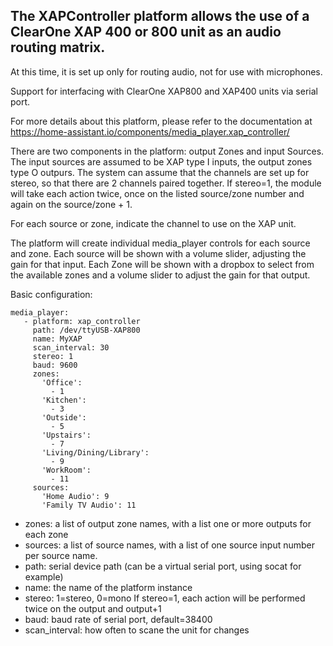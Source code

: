 
## The XAPController platform allows the use of a ClearOne XAP 400 or 800 unit as an audio routing matrix.

At this time, it is set up only for routing audio, not for use with microphones.

Support for interfacing with ClearOne XAP800 and XAP400 units via serial port.

For more details about this platform, please refer to the documentation at
https://home-assistant.io/components/media_player.xap_controller/


There are two components in the platform: output Zones and input Sources.  The input sources are assumed to be XAP type I inputs, 
the output zones type O outpurs.  The system can assume that the channels are set up for stereo, so that there are 2 channels paired 
together.  If stereo=1, the module will take each action twice, once on the listed source/zone number and again on the source/zone + 1.

For each source or zone, indicate the channel to use on the XAP unit.

The platform will create individual media_player controls for each source and zone.  Each source will be shown with a volume slider, adjusting the 
gain for that input.  Each Zone will be shown with a dropbox to select from the available zones and a volume slider to adjust the gain for that output.

Basic configuration:
```
media_player:
   - platform: xap_controller
     path: /dev/ttyUSB-XAP800
     name: MyXAP
     scan_interval: 30
     stereo: 1
     baud: 9600
     zones:
       'Office':
         - 1
       'Kitchen':
         - 3
       'Outside':
         - 5
       'Upstairs':
         - 7
       'Living/Dining/Library':
         - 9
       'WorkRoom':
         - 11
     sources:
       'Home Audio': 9
       'Family TV Audio': 11
```

* zones: a list of output zone names, with a list one or more outputs for each zone
* sources: a list of source names, with a list of one source input number per source name.
* path: serial device path (can be a virtual serial port, using socat for example)
* name: the name of the platform instance
* stereo: 1=stereo, 0=mono  If stereo=1, each action will be performed twice on the output and output+1
* baud: baud rate of serial port, default=38400
* scan_interval: how often to scane the unit for changes
